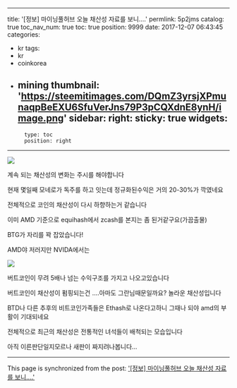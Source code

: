 
---
title: '[정보] 마이닝풀허브 오늘 채산성 자료를 보니....'
permlink: 5p2jms
catalog: true
toc_nav_num: true
toc: true
position: 9999
date: 2017-12-07 06:43:45
categories:
- kr
tags:
- kr
- coinkorea
- mining
thumbnail: 'https://steemitimages.com/DQmZ3yrsjXPmunaqpBeEXU6SfuVerJns79P3pCQXdnE8ynH/image.png'
sidebar:
    right:
        sticky: true
widgets:
    -
        type: toc
        position: right
---


![](https://steemitimages.com/DQmZ3yrsjXPmunaqpBeEXU6SfuVerJns79P3pCQXdnE8ynH/image.png)

계속 되는 채산성의 변화는 주시를 해야합니다

현재 몇일째 모네로가 독주를 하고 잇는데 정규화된수익은 거의 20-30%가 깍였네요

전체적으로 코인의 채산성이 다시 하향하는거 같습니다

이미 AMD 기준으로 equihash에서 zcash를 본지는 좀 된거같구요(가끔출물)

BTG가 자리를 꽉 잡았습니다!

AMD야 저러지만 NVIDA에서는 

![](https://steemitimages.com/DQmWDQn7fyVTniQEXPWHMhsn2Rph8uS3AEF7efJCxtWCRcA/image.png)

버트코인이 무려 5배나 넘는 수익구조를 가지고 나오고있습니다

버트코인이 채산성이 펌핑되는건 ....아마도 그란님때문일까요? 놀라운 채산성입니다

BTD나 다른 추후의 비트코인가족들은 Ethash로 나온다고하니 그때나 되야 amd의 부활이 기대되네요


전체적으로 최근의 채산성은 전통적인 녀석들이 배척되는 모습입니다


아직 이른판단일지모르나 새판이 짜지려나봅니다...

- - -

This page is synchronized from the post: ['[정보] 마이닝풀허브 오늘 채산성 자료를 보니....'](https://steemit.com/@virus707/5p2jms)
